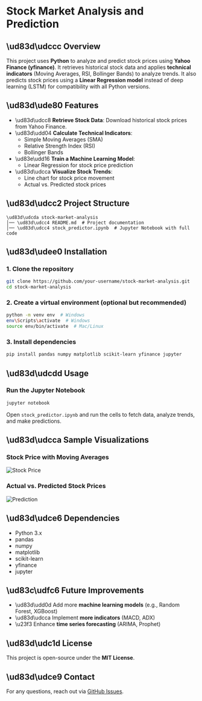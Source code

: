 # Stock Market Analysis and Prediction

## \ud83d\udccc Overview
This project uses **Python** to analyze and predict stock prices using **Yahoo Finance (yfinance)**. It retrieves historical stock data and applies **technical indicators** (Moving Averages, RSI, Bollinger Bands) to analyze trends. It also predicts stock prices using a **Linear Regression model** instead of deep learning (LSTM) for compatibility with all Python versions.

## \ud83d\ude80 Features
- \ud83d\udcc8 **Retrieve Stock Data**: Download historical stock prices from Yahoo Finance.
- \ud83d\udd04 **Calculate Technical Indicators**:
  - Simple Moving Averages (SMA)
  - Relative Strength Index (RSI)
  - Bollinger Bands
- \ud83e\udd16 **Train a Machine Learning Model**:
  - Linear Regression for stock price prediction
- \ud83d\udcca **Visualize Stock Trends**:
  - Line chart for stock price movement
  - Actual vs. Predicted stock prices

## \ud83d\udcc2 Project Structure
```
\ud83d\udcda stock-market-analysis
│── \ud83d\udcc4 README.md  # Project documentation
│── \ud83d\udcc4 stock_predictor.ipynb  # Jupyter Notebook with full code
```

## \ud83d\udee0 Installation
### **1. Clone the repository**
```sh
git clone https://github.com/your-username/stock-market-analysis.git
cd stock-market-analysis
```

### **2. Create a virtual environment (optional but recommended)**
```sh
python -m venv env  # Windows
env\Scripts\activate  # Windows
source env/bin/activate  # Mac/Linux
```

### **3. Install dependencies**
```sh
pip install pandas numpy matplotlib scikit-learn yfinance jupyter
```

## \ud83d\udcdd Usage
### **Run the Jupyter Notebook**
```sh
jupyter notebook
```
Open `stock_predictor.ipynb` and run the cells to fetch data, analyze trends, and make predictions.

## \ud83d\udcca Sample Visualizations
### **Stock Price with Moving Averages**
![Stock Price](https://via.placeholder.com/800x400)

### **Actual vs. Predicted Stock Prices**
![Prediction](https://via.placeholder.com/800x400)

## \ud83d\udce6 Dependencies
- Python 3.x
- pandas
- numpy
- matplotlib
- scikit-learn
- yfinance
- jupyter

## \ud83c\udfc6 Future Improvements
- \ud83d\udd0d Add more **machine learning models** (e.g., Random Forest, XGBoost)
- \ud83d\udcca Implement **more indicators** (MACD, ADX)
- \u23f3 Enhance **time series forecasting** (ARIMA, Prophet)

## \ud83d\udc1d License
This project is open-source under the **MIT License**.

## \ud83d\udce9 Contact
For any questions, reach out via [GitHub Issues](https://github.com/your-username/stock-market-analysis/issues).

